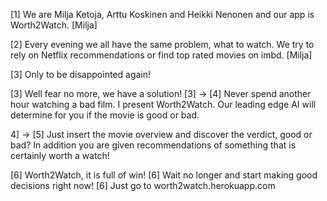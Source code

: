 [1] We are Milja Ketoja, Arttu Koskinen and Heikki Nenonen and our app is Worth2Watch.    [Milja]

[2] Every evening we all have the same problem, what to watch. We try to rely on Netflix recommendations or find top rated movies on imbd. [Milja]

[3] Only to be disappointed again!

[3] Well fear no more, we have a solution!
[3] -> [4] Never spend another hour watching a bad film. I present Worth2Watch. Our leading edge AI will determine for you if the movie is good or bad.

4] -> [5] Just insert the movie overview and discover the verdict, good or bad? In addition you are given recommendations of something that is certainly worth a watch!

[6] Worth2Watch, it is full of win!
[6] Wait no longer and start making good decisions right now!
[6] Just go to worth2watch.herokuapp.com
